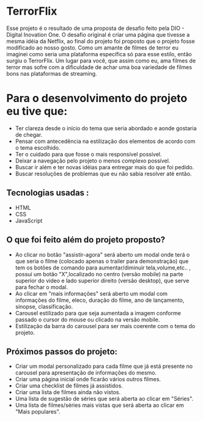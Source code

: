 # **TerrorFlix**

Esse projeto é o resultado de uma proposta de desafio feito pela DIO - Digital Inovation One. O desafio original é criar uma página que tivesse a mesma idéia da Netflix, ao final do projeto foi proposto que o projeto fosse modificado ao nosso gosto. 
Como um amante de filmes de terror eu imaginei como seria uma plataforma específica só para esse estilo, então surgiu o TerrorFlix. Um lugar para você, que assim como eu, ama filmes de terror mas sofre com a dificuldade de achar uma boa variedade de filmes bons nas plataformas de streaming.


# Para o desenvolvimento do projeto eu tive que:
* Ter clareza desde o início do tema que seria abordado e aonde gostaria de chegar.
* Pensar com antecedência na estilização dos elementos de acordo com o tema escolhido.
* Ter o cuidado para que fosse o mais responsível possível.
* Deixar a navegação pelo projeto o menos complexo possível.
* Buscar ir além e ter novas idéias para entregar mais do que foi pedido.
* Buscar resoluções de problemas que eu não sabia resolver até então.


 ## Tecnologias usadas :
* HTML
* CSS
* JavaScript

## O que foi feito além do projeto proposto?
* Ao clicar no botão "assistir-agora" será aberto um modal onde terá o que seria o filme (colocado apenas o trailer para demonstração) que tem os botões de comando para aumentar/diminuir tela,volume,etc.. , possuí um botão "X",localizado no centro (versão mobile) na parte superior do video e lado superior direito (versão desktop), que serve para fechar o modal.
* Ao clicar em "mais informações" será aberto um modal com informações do filme, eleco, duração do filme, ano de lançamento, sinopse, classificação.
* Carousel estilizado para que seja aumentada a imagem conforme passado o cursor do mouse ou clicado na versão mobile.
* Estilização da barra do carousel para ser mais coerente com o tema do projeto. 

## Próximos passos do projeto:
* Criar um modal personalizado para cada filme que já está presente no carousel para apresentação de informações do mesmo.
* Criar uma página inicial onde ficarão vários outros filmes.
* Criar uma checklist de filmes já assistidos.
* Criar uma lista de filmes ainda não vistos.
* Uma lista de sugestão de séries que será aberta ao clicar em "Séries".
* Uma lista de filmes/séries mais vistas que será aberta ao clicar em "Mais populares".


